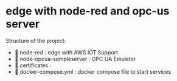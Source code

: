 # edge with node-red and opc-us server

Structure of the project:
* 📁 node-red : edge with AWS IOT Support 
* 📁 node-opcua-sampleserver : OPC UA Emulator
* 📁 certificates : 
* 🐳 docker-compose.yml : docker compose file to start services
